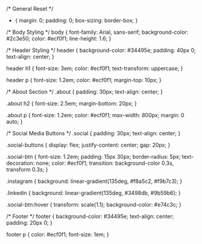 /* General Reset */
* {
    margin: 0;
    padding: 0;
    box-sizing: border-box;
}

/* Body Styling */
body {
    font-family: Arial, sans-serif;
    background-color: #2c3e50;
    color: #ecf0f1;
    line-height: 1.6;
}

/* Header Styling */
header {
    background-color: #34495e;
    padding: 40px 0;
    text-align: center;
}

header h1 {
    font-size: 3em;
    color: #ecf0f1;
    text-transform: uppercase;
}

header p {
    font-size: 1.2em;
    color: #ecf0f1;
    margin-top: 10px;
}

/* About Section */
.about {
    padding: 30px;
    text-align: center;
}

.about h2 {
    font-size: 2.5em;
    margin-bottom: 20px;
}

.about p {
    font-size: 1.2em;
    color: #ecf0f1;
    max-width: 800px;
    margin: 0 auto;
}

/* Social Media Buttons */
.social {
    padding: 30px;
    text-align: center;
}

.social-buttons {
    display: flex;
    justify-content: center;
    gap: 20px;
}

.social-btn {
    font-size: 1.2em;
    padding: 15px 30px;
    border-radius: 5px;
    text-decoration: none;
    color: #ecf0f1;
    transition: background-color 0.3s, transform 0.3s;
}

.instagram {
    background: linear-gradient(135deg, #f8a5c2, #f9b7c3);
}

.linkedin {
    background: linear-gradient(135deg, #3498db, #9b59b6);
}

.social-btn:hover {
    transform: scale(1.1);
    background-color: #e74c3c;
}

/* Footer */
footer {
    background-color: #34495e;
    text-align: center;
    padding: 20px 0;
}

footer p {
    color: #ecf0f1;
    font-size: 1em;
}
